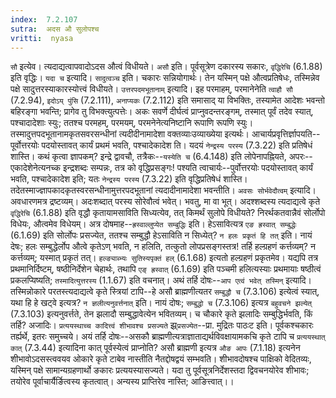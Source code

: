 ```yaml
---
index:  7.2.107
sutra:  अदस औ सुलोपश्च
vritti:  nyasa
---
```


`सौ` इत्येव। त्यदाद्यत्वापवादोऽदस औत्वं विधीयते। `असौ` इति। पूर्वसूत्रेण दकारस्य सकारः, `वृद्धिरेचि` (6.1.88) इति वृद्धिः।
`यदा च` इत्यादि। `सादुत्वञ्च` इति। चकारः सन्नियोगार्थः। तेन यस्मिन् पक्षे औत्वप्रतिषेधः, तस्मिन्नेव पक्षे सादुत्तरस्याकारस्योत्त्वं विधीयते।
`उत्तरपदमभूतानाम्` इत्यादि। इह परमाहम्, परमानेनेति `त्वाहौ सौ` (7.2.94), `इदोऽय् पुंसि` (7.2.111), `अनाप्यकः` (7.2.112) इति समासाद् या विभक्तिः, तस्यामेत आदेशः भवन्तो बहिरङ्गा भवन्ति; प्रागेव तु विभक्त्युत्पत्तेः। अकः सवर्णे दीर्घत्वं प्राप्नुवदन्तरङ्गम्, तस्मात् पूर्वं तदेव स्यात्, पश्चादादेशाः स्युः; ततश्च परमहम्, परमयम्, परमनेनेत्यनिष्टानि रूपाणि रूपणि स्युः। तस्मादुत्तपदभूतानामकृतसवरसन्धीनां त्यदीदीनामादेशा वक्तव्याःउव्याख्येया इत्यर्थः। आचार्यप्रवृत्तिर्ज्ञापयति--पूर्वोत्तरयोः पदयोस्तावत् कार्यं प्रथमं भवति, पश्चादेकादेश ति। यदयं `नेन्द्रस्य परस्य` (7.3.22) इति प्रतिषेधं शास्ति। कथं कृत्वा ज्ञापकम्? इन्द्रे द्वावचौ, तत्रैकः--`यस्येति च` (6.4.148) इति लोपेनापह्नियते, अपरः--एकादेशेनेत्यनच्क इन्द्रशब्दः सम्पन्नः, तत्र को वृद्धिप्रसङ्गः! पश्यति त्वाचार्यः--पुर्वोत्तरयोः पदयोस्तावत् कार्यं भवति, पश्चादेकादेश इति; यतः `नेन्द्रस्य परस्य` (7.3.22) इति वृद्धिप्रतिषेधं शास्ति। तदेतस्माज्ज्ञापकादकृतस्वरसन्धीनामुत्तरपदभूतानां त्यदादीनामादेशा भवन्तीति।
`अवसः सोर्भवेदौत्वम्` इत्यादि। अवधारणमत्र द्रष्टव्यम्। अदःशब्दात् परस्य सोरेवौत्वं भवेत्। भवतु, मा वा भूत्। अदश्शब्दस्य त्यदाद्यत्वे कृते `वृद्धिरेचि` (6.1.88) इति वृद्धौ कृतायामसाविति सिध्यत्येव, तत् किमर्थं सुलोपे विधीयते? निरर्थकतवान्नैवं सोर्लोपो विधेयः, औत्वमेव विधेयम्। अत्र दोषमाह--`ह्रस्वाल्लुप्येत सम्बुद्धिः` इति। हेऽसावित्यत्र `एङ ह्रस्वात् सम्बुद्धेः` (6.1.69) इति सोर्लोपः प्रसज्येत, ततश्च सम्बुद्धौ हेऽसाविति न सिध्येत्? `न हलः प्रकृतं हि तत्` इति। नायं देषः; हलः सम्बुद्धेर्लोप औत्वे कृतेऽण् भवति, न हलिति, तत्कुतो लोपप्रसङ्गस्तत्र! तर्हि हल्ग्रहणं कर्त्तव्यम्? न कर्त्तव्यम्; यस्मात् प्रकृतं तत्। `हल्ङ्याब्भ्यः सुतिस्यपृक्तं हल्` (6.1.68) इत्यतो हल्ग्रहणं प्रकृतमेव। यद्यपि तत्र प्रथमानिर्दिष्टम्, षष्ठीनिर्देशेन चेहार्थः, तथापि `एङ् ह्रस्वात्` (6.1.69) इति पञ्चमी हलित्यस्याः प्रथमायाः षष्ठीत्वं प्रकलप्यिष्यति; `तस्मादित्युत्तरस्य` (1.1.67) इति वचनात्।
अथं तर्हि दोषः--`आप एत्वं भवेत् तस्मिन्` इत्यादि। तस्मिन्नोकारे परतस्त्यदाद्यत्वे कृते स्त्रियां टापि--हे असौ ब्राह्मणीत्यतर `सम्बुद्धौ च` (7.3.106) इत्येत्वं स्यात्, यथा हि हे खट्वे इत्यत्र? `न ज्ञलीत्यनुवर्त्तनात्` इति। नायं दोषः; `सम्बुद्धो च` (7.3.106) इत्यत्र `बहुवचने झल्येत्` (7.3.103) इत्यनुवर्त्तते, तेन झलादौ सम्बुद्धावेत्येन भवितव्यम्। च चौकारे कृते झलादिः सम्बुद्धिर्भवति, किं तर्हि? अजादिः।
`प्रत्ययस्थाच्च कादित्त्वं शीभावश्च प्रसज्यते` झ्र्`प्रसज्येत`--प्रा. मुद्रितः पाठःट इति। पूर्वकश्चकारः तर्ह्यर्थे, इतरः समुच्चये। अयं तर्हि दोषः--असकौ ब्राह्मणीत्यत्राज्ञाताद्यर्थविवक्षायामकचि कृते टापि च `प्रत्ययस्थात् कात्` (7.3.44) इत्यादिना कात् पूर्वस्येत्वं प्राप्नोति? असौ ब्राह्मणी इत्यत्र `औङ आपः` (7.1.18) इत्यनेन शीभावोऽदसस्त्ववयव ओकारे कृते टाबेव नास्तीति नैतद्दोषद्वयं सम्भवति। शीभावदोषश्च पाक्षिको वेदितव्यः, यस्मिन् पक्षे सामान्यग्रहणार्थो ङकारः प्रत्ययस्यासज्यते। यदा तु पूर्वसूत्रनिर्देशस्तदा द्विवचनयोरेव शीभावः; तयोरेव पूर्वाचार्यैर्ङित्वस्य कृतत्वात्। अन्यस्य प्राप्तिरेव नास्ति; आङित्त्वात्।।

